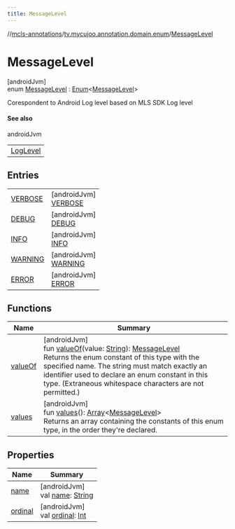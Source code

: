 ```yaml
---
title: MessageLevel
---
```

//[mcls-annotations](../../../index.html)/[tv.mycujoo.annotation.domain.enum](../index.html)/[MessageLevel](index.html)



# MessageLevel



[androidJvm]\
enum [MessageLevel](index.html) : [Enum](https://kotlinlang.org/api/latest/jvm/stdlib/kotlin/-enum/index.html)&lt;[MessageLevel](index.html)&gt; 

Corespondent to Android Log level based on MLS SDK Log level



#### See also


androidJvm

| |
|---|
| [LogLevel](../-log-level/index.html) |



## Entries


| | |
|---|---|
| [VERBOSE](-v-e-r-b-o-s-e/index.html) | [androidJvm]<br>[VERBOSE](-v-e-r-b-o-s-e/index.html) |
| [DEBUG](-d-e-b-u-g/index.html) | [androidJvm]<br>[DEBUG](-d-e-b-u-g/index.html) |
| [INFO](-i-n-f-o/index.html) | [androidJvm]<br>[INFO](-i-n-f-o/index.html) |
| [WARNING](-w-a-r-n-i-n-g/index.html) | [androidJvm]<br>[WARNING](-w-a-r-n-i-n-g/index.html) |
| [ERROR](-e-r-r-o-r/index.html) | [androidJvm]<br>[ERROR](-e-r-r-o-r/index.html) |


## Functions


| Name | Summary |
|---|---|
| [valueOf](value-of.html) | [androidJvm]<br>fun [valueOf](value-of.html)(value: [String](https://kotlinlang.org/api/latest/jvm/stdlib/kotlin/-string/index.html)): [MessageLevel](index.html)<br>Returns the enum constant of this type with the specified name. The string must match exactly an identifier used to declare an enum constant in this type. (Extraneous whitespace characters are not permitted.) |
| [values](values.html) | [androidJvm]<br>fun [values](values.html)(): [Array](https://kotlinlang.org/api/latest/jvm/stdlib/kotlin/-array/index.html)&lt;[MessageLevel](index.html)&gt;<br>Returns an array containing the constants of this enum type, in the order they're declared. |


## Properties


| Name | Summary |
|---|---|
| [name](../../tv.mycujoo.annotation.helper/-time-system/-a-b-s-o-l-u-t-e/index.html#-372974862%2FProperties%2F378504164) | [androidJvm]<br>val [name](../../tv.mycujoo.annotation.helper/-time-system/-a-b-s-o-l-u-t-e/index.html#-372974862%2FProperties%2F378504164): [String](https://kotlinlang.org/api/latest/jvm/stdlib/kotlin/-string/index.html) |
| [ordinal](../../tv.mycujoo.annotation.helper/-time-system/-a-b-s-o-l-u-t-e/index.html#-739389684%2FProperties%2F378504164) | [androidJvm]<br>val [ordinal](../../tv.mycujoo.annotation.helper/-time-system/-a-b-s-o-l-u-t-e/index.html#-739389684%2FProperties%2F378504164): [Int](https://kotlinlang.org/api/latest/jvm/stdlib/kotlin/-int/index.html) |

